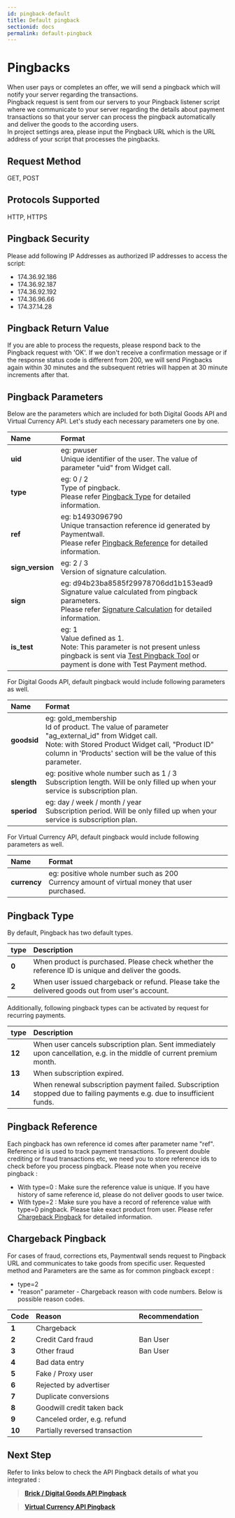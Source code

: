 ```yaml
---
id: pingback-default
title: Default pingback
sectionid: docs
permalink: default-pingback
---
```


# Pingbacks
When user pays or completes an offer, we will send a pingback which will notify your server regarding the transactions.
<br>
Pingback request is sent from our servers to your Pingback listener script 
where we communicate to your server regarding the details about payment transactions 
so that your server can process the pingback automatically and deliver the goods to the according users.
<br>
In project settings area, please input the Pingback URL which is the URL address of your script that processes the pingbacks.

## Request Method
GET, POST

## Protocols Supported
HTTP, HTTPS

## Pingback Security

Please add following IP Addresses as authorized IP addresses to access the script:
- 174.36.92.186
- 174.36.92.187
- 174.36.92.192
- 174.36.96.66
- 174.37.14.28

## Pingback Return Value
If you are able to process the requests, please respond back to the Pingback request with 'OK'.
If we don't receive a confirmation message or if the response status code is different from 200, 
we will send Pingbacks again within 30 minutes and the subsequent retries will happen at 30 minute increments after that.

## Pingback Parameters
Below are the parameters which are included for both Digital Goods API and Virtual Currency API.
Let's study each necessary parameters one by one.

| Name | Format|
|:---|:---|
|**uid**|eg: pwuser <br>Unique identifier of the user. The value of parameter "uid" from Widget call.|
|**type**|eg: 0 / 2 <br>Type of pingback.<br>Please refer [Pingback Type](#pingback-type) for detailed information.|
|**ref**|eg: b1493096790 <br>Unique transaction reference id generated by Paymentwall.<br>Please refer [Pingback Reference](#pingback-reference) for detailed information.|
|**sign_version**|eg: 2 / 3 <br>Version of signature calculation.|
|**sign**|eg: d94b23ba8585f29978706dd1b153ead9 <br>Signature value calculated from pingback parameters.<br>Please refer [Signature Calculation](/signature-calculation) for detailed information.|
|**is_test**|eg: 1 <br>Value defined as 1. <br>Note: This parameter is not present unless pingback is sent via [Test Pingback Tool](/pingback-test-tool) or payment is done with Test Payment method.|

For Digital Goods API, default pingback would include following parameters as well.

| Name | Format|
|:---|:---|
|**goodsid**|eg: gold_membership <br>Id of product. The value of parameter "ag_external_id" from Widget call. <br>Note: with Stored Product Widget call, "Product ID" column in 'Products' section will be the value of this parameter.|
|**slength**|eg: positive whole number such as 1 / 3 <br>Subscription length. Will be only filled up when your service is subscription plan.|
|**speriod**|eg: day / week / month / year <br>Subscription period. Will be only filled up when your service is subscription plan.|

For Virtual Currency API, default pingback would include following parameters as well.

| Name | Format|
|:---|:---|
|**currency**|eg: positive whole number such as 200 <br>Currency amount of virtual money that user purchased.|

## Pingback Type 

By default, Pingback has two default types.

| type | Description |
|:---|:---|
|**0**| When product is purchased. Please check whether the reference ID is unique and deliver the goods.|
|**2**| When user issued chargeback or refund. Please take the delivered goods out from user's account.|

Additionally, following pingback types can be activated by request for recurring payments.

| type | Description |
|:---|:---|
|**12**| When user cancels subscription plan. Sent immediately upon cancellation, e.g. in the middle of current premium month.|
|**13**| When subscription expired.|
|**14**| When renewal subscription payment failed. Subscription stopped due to failing payments e.g. due to insufficient funds.|

## Pingback Reference 

Each pingback has own reference id comes after parameter name "ref".<br>
Reference id is used to track payment transactions.
To prevent double crediting or fraud transactions etc, we need you to store reference ids to check before you process pingback.
Please note when you receive pingback :
- With type=0 : Make sure the reference value is unique. If you have history of same reference id, please do not deliver goods to user twice.
- With type=2 : Make sure you have a record of reference value with type=0 pingback. Please take exact product from user. Please refer [Chargeback Pingback](#chargeback-pingback) for detailed information.

## Chargeback Pingback

For cases of fraud, corrections ets, Paymentwall sends request to Pingback URL and communicates to take goods from specific user.
Requested method and Parameters are the same as for common pingback except :
- type=2
- "reason" parameter - Chargeback reason with code numbers. Below is possible reason codes.

| Code | Reason | Recommendation |
|:---|:---|:---|
|**1**|Chargeback| |
|**2**|Credit Card fraud|Ban User|
|**3**|Other fraud|Ban User|
|**4**|Bad data entry| |
|**5**|Fake / Proxy user| |
|**6**|Rejected by advertiser| |
|**7**|Duplicate conversions| |
|**8**|Goodwill credit taken back| |
|**9**|Canceled order, e.g. refund| |
|**10**|Partially reversed transaction| |

## Next Step

Refer to links below to check the API Pingback details of what you integrated :

> **[Brick / Digital Goods API Pingback](/default-pingback-dg)**

> **[Virtual Currency API Pingback](/default-pingback-vc)**